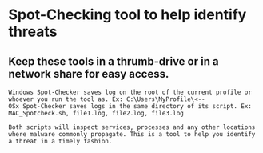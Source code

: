 # Spot-Checking tool to help identify threats

## Keep these tools in a thrumb-drive or in a network share for easy access.

```
Windows Spot-Checker saves log on the root of the current profile or whoever you run the tool as. Ex: C:\Users\MyProfile\<--
OSx Spot-Checker saves logs in the same directory of its script. Ex: MAC_Spotcheck.sh, file1.log, file2.log, file3.log

Both scripts will inspect services, processes and any other locations where malware commonly propagate. This is a tool to help you identify a threat in a timely fashion.
```
